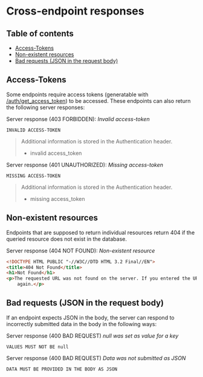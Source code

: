 # Cross-endpoint responses <!-- omit in toc -->

## Table of contents <!-- omit in toc -->
- [Access-Tokens](#access-tokens)
- [Non-existent resources](#non-existent-resources)
- [Bad requests (JSON in the request body)](#bad-requests-json-in-the-request-body)

## Access-Tokens

Some endpoints require access tokens (generatable with [/auth/get_access_token](endpoints/auth.md#authget_access_token)) to be accessed. These endpoints can also return the following server responses:

Server response (403 FORBIDDEN): *Invalid access-token*
```
INVALID ACCESS-TOKEN
```

> Additional information is stored in the Authentication header.
> - invalid access_token

Server response (401 UNAUTHORIZED): *Missing access-token*
```
MISSING ACCESS-TOKEN
```

> Additional information is stored in the Authentication header.
> - missing access_token

## Non-existent resources

Endpoints that are supposed to return individual resources return 404 if the queried resource does not exist in the database.

Server response (404 NOT FOUND): *Non-existent resource*

```html
<!DOCTYPE HTML PUBLIC "-//W3C//DTD HTML 3.2 Final//EN">
<title>404 Not Found</title>
<h1>Not Found</h1>
<p>The requested URL was not found on the server. If you entered the URL manually please check your spelling and try
	again.</p>
```

## Bad requests (JSON in the request body)

If an endpoint expects JSON in the body, the server can respond to incorrectly submitted data in the body in the following ways:

Server response (400 BAD REQUEST) *null was set as value for a key*
```
VALUES MUST NOT BE null
```

Server response (400 BAD REQUEST) *Data was not submitted as JSON*
```
DATA MUST BE PROVIDED IN THE BODY AS JSON
```